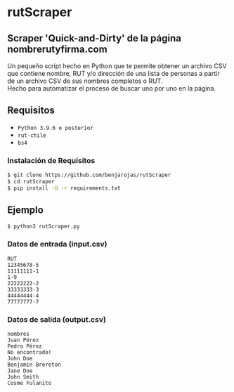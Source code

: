 # rutScraper
## Scraper 'Quick-and-Dirty' de la página nombrerutyfirma.com
Un pequeño script hecho en Python que te permite obtener un archivo CSV que contiene nombre, RUT y/o dirección de una lista de personas a partir de un archivo CSV de sus nombres completos o RUT.\
Hecho para automatizar el proceso de buscar uno por uno en la página.
## Requisitos
- ```Python 3.9.6 o posterior```
- ```rut-chile```
- ```bs4```

### Instalación de Requisitos
```sh
$ git clone https://github.com/benjarojas/rutScraper
$ cd rutScraper
$ pip install -U -r requirements.txt
```
## Ejemplo
```sh
$ python3 rutScraper.py
```
### Datos de entrada (input.csv)
```CSV
RUT
12345678-5
11111111-1
1-9
22222222-2
33333333-3
44444444-4
77777777-7
```
### Datos de salida (output.csv)
```CSV
nombres
Juan Pérez
Pedro Pérez
No encontrado!
John Doe
Benjamin Brereton
Jane Doe
John Smith
Cosme Fulanito
```
